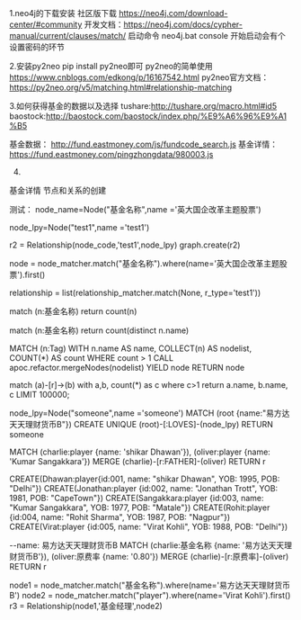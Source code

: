 1.neo4j的下载安装
社区版下载
https://neo4j.com/download-center/#community
开发文档：https://neo4j.com/docs/cypher-manual/current/clauses/match/
启动命令
neo4j.bat console
开始启动会有个设置密码的环节

2.安装py2neo
pip install py2neo即可
py2neo的简单使用
https://www.cnblogs.com/edkong/p/16167542.html
py2neo官方文档：
https://py2neo.org/v5/matching.html#relationship-matching

3.如何获得基金的数据以及选择
tushare:http://tushare.org/macro.html#id5
baostock:http://baostock.com/baostock/index.php/%E9%A6%96%E9%A1%B5

基金数据：
http://fund.eastmoney.com/js/fundcode_search.js
基金详情：
https://fund.eastmoney.com/pingzhongdata/980003.js


4.
基金详情
节点和关系的创建

测试：
node_name=Node("基金名称",name ='英大国企改革主题股票') 

node_lpy=Node("test1",name ='test1')

    
r2 = Relationship(node_code,'test1',node_lpy)
graph.create(r2)

node = node_matcher.match("基金名称").where(name='英大国企改革主题股票').first()

relationship = list(relationship_matcher.match(None, r_type='test1'))


match (n:基金名称) return count(n)

match (n:基金名称) return count(distinct n.name)

MATCH (n:Tag)
WITH n.name AS name, COLLECT(n) AS nodelist, COUNT(*) AS count
WHERE count > 1
CALL apoc.refactor.mergeNodes(nodelist) YIELD node
RETURN node

match (a)-[r]->(b) with a,b, count(*) as c where c>1 return a.name, b.name, c LIMIT 100000;

node_lpy=Node("someone",name ='someone')
MATCH (root {name:"易方达天天理财货币B"}) 
CREATE UNIQUE (root)-[:LOVES]-(node_lpy) 
RETURN someone 

MATCH
  (charlie:player {name: 'shikar Dhawan'}),
  (oliver:player {name: 'Kumar Sangakkara'})
MERGE (charlie)-[r:FATHER]-(oliver)
RETURN r


CREATE(Dhawan:player{id:001, name: "shikar Dhawan", YOB: 1995, POB: "Delhi"}) 
CREATE(Jonathan:player {id:002, name: "Jonathan Trott", YOB: 1981, POB: "CapeTown"}) 
CREATE(Sangakkara:player {id:003, name: "Kumar Sangakkara", YOB: 1977, POB: "Matale"}) 
CREATE(Rohit:player {id:004, name: "Rohit Sharma", YOB: 1987, POB: "Nagpur"}) 
CREATE(Virat:player {id:005, name: "Virat Kohli", YOB: 1988, POB: "Delhi"}) 

--name: 易方达天天理财货币B
MATCH
  (charlie:基金名称 {name: '易方达天天理财货币B'}),
  (oliver:原费率 {name: '0.80'})
MERGE (charlie)-[r:原费率]-(oliver)
RETURN r

node1 = node_matcher.match("基金名称").where(name='易方达天天理财货币B')
node2 = node_matcher.match("player").where(name='Virat Kohli').first()
r3 = Relationship(node1,'基金经理',node2)

